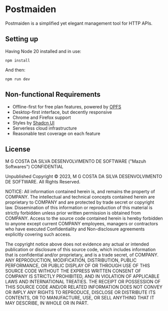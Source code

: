 # Postmaiden

Postmaiden is a simplified yet elegant management tool for HTTP APIs.

## Setting up

Having Node 20 installed and in use:

```
npm install
```

And then:

```
npm run dev
```

## Non-functional Requirements

- Offline-first for free plan features, powered by [OPFS](https://developer.mozilla.org/en-US/docs/Web/API/File_System_API/Origin_private_file_system)
- Desktop-first interface, but decently responsive
- Chrome and Firefox support
- Styles by [Shadcn UI](https://ui.shadcn.com/)
- Serverless cloud infrastructure
- Reasonable test coverage on each feature

## License

M G COSTA DA SILVA DESENVOLVIMENTO DE SOFTWARE ("Mazuh Softwares") CONFIDENTIAL

Unpublished Copyright © 2023, M G COSTA DA SILVA DESENVOLVIMENTO DE SOFTWARE. All Rights Reserved.

NOTICE: All information contained herein is, and remains the property of COMPANY. The intellectual and technical concepts contained herein are proprietary to COMPANY and are protected by trade secret or copyright law. Dissemination of this information or reproduction of this material is strictly forbidden unless prior written permission is obtained from COMPANY. Access to the source code contained herein is hereby forbidden to anyone except current COMPANY employees, managers or contractors who have executed Confidentiality and Non-disclosure agreements explicitly covering such access.

The copyright notice above does not evidence any actual or intended publication or disclosure of this source code, which includes information that is confidential and/or proprietary, and is a trade secret, of COMPANY. ANY REPRODUCTION, MODIFICATION, DISTRIBUTION, PUBLIC PERFORMANCE, OR PUBLIC DISPLAY OF OR THROUGH USE OF THIS SOURCE CODE WITHOUT THE EXPRESS WRITTEN CONSENT OF COMPANY IS STRICTLY PROHIBITED, AND IN VIOLATION OF APPLICABLE LAWS AND INTERNATIONAL TREATIES. THE RECEIPT OR POSSESSION OF THIS SOURCE CODE AND/OR RELATED INFORMATION DOES NOT CONVEY OR IMPLY ANY RIGHTS TO REPRODUCE, DISCLOSE OR DISTRIBUTE ITS CONTENTS, OR TO MANUFACTURE, USE, OR SELL ANYTHING THAT IT MAY DESCRIBE, IN WHOLE OR IN PART.
